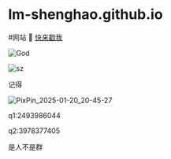 # lm-shenghao.github.io
#网站 :link: [快来戳我](https://lm-shenghao.github.io/120/) 

![God](https://github.com/user-attachments/assets/e9f5f3bd-46fe-4056-8946-232d89f3faed)

![sz](https://github.com/user-attachments/assets/de29d85d-e496-473d-8ef0-995e24476ac2)

记得

![PixPin_2025-01-20_20-45-27](https://github.com/user-attachments/assets/d1d313fd-0b5c-4599-b5e9-6eb007967e2d)

q1:2493986044 

q2:3978377405

是人不是群
